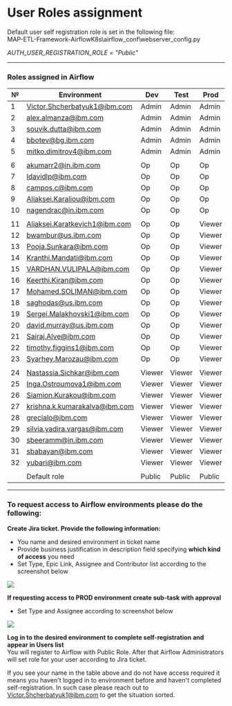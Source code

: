 # User Roles assignment

Default user self registration role is set in the following file:\
MAP-ETL-Framework-AirflowK8s\airflow_conf\webserver_config.py

_AUTH_USER_REGISTRATION_ROLE_ = _"Public"_

---
### Roles assigned in Airflow
| № | Environment |	Dev | Test | Prod |
| --- | --- | --- | --- | --- |
| 1 | Victor.Shcherbatyuk1@ibm.com | Admin | Admin | Admin |
| 2 | alex.almanza@ibm.com | Admin | Admin | Admin |
| 3 | souvik.dutta@ibm.com | Admin | Admin | Admin |
| 4 | bbotev@bg.ibm.com | Admin | Admin | Admin |
| 5 | mitko.dimitrov4@ibm.com | Admin | Admin | Admin |
| | | | | |
| 6 | akumarr2@in.ibm.com | Op | Op | Op |
| 7 | ldavidlp@ibm.com | Op | Op | Op |
| 8 | campos.c@ibm.com | Op | Op | Op |
| 9 | Aliaksei.Karaliou@ibm.com | Op | Op | Op |
| 10 | nagendrac@in.ibm.com | Op | Op | Op |
| | | | | |
| 11 | Aliaksei.Karatkevich1@ibm.com | Op | Op | Viewer |
| 12 | bwambur@us.ibm.com | Op | Op | Viewer |
| 13 | Pooja.Sunkara@ibm.com | Op | Op | Viewer |
| 14 | Kranthi.Mandati@ibm.com | Op | Op | Viewer |
| 15 | VARDHAN.VULIPALA@ibm.com | Op | Op | Viewer |
| 16 | Keerthi.Kiran@ibm.com | Op | Op | Viewer |
| 17 | Mohamed.SOLIMAN@ibm.com | Op | Op | Viewer |
| 18 | saghodas@us.ibm.com | Op | Op | Viewer |
| 19 | Sergei.Malakhovski1@ibm.com | Op | Op | Viewer |
| 20 | david.murray@us.ibm.com | Op | Op | Viewer |
| 21 | Sairaj.Alve@ibm.com | Op | Op | Viewer |
| 22 | timothy.figgins1@ibm.com | Op | Op | Viewer |
| 23 | Syarhey.Marozau@ibm.com | Op | Op | Viewer |
| | | | | |
| 24 | Nastassia.Sichkar@ibm.com | Viewer | Viewer | Viewer |
| 25 | Inga.Ostroumova1@ibm.com | Viewer | Viewer | Viewer |
| 26 | Siamion.Kurakou@ibm.com | Viewer | Viewer | Viewer |
| 27 | krishna.k.kumarakalva@ibm.com | Viewer | Viewer | Viewer |
| 28 | grecialo@ibm.com | Viewer | Viewer | Viewer |
| 29 | silvia.yadira.vargas@ibm.com | Viewer | Viewer | Viewer |
| 30 | sbeeramm@in.ibm.com | Viewer | Viewer | Viewer |
| 31 | sbabayan@ibm.com | Viewer | Viewer | Viewer |
| 32 | yubari@ibm.com | Viewer | Viewer | Viewer |
| | | | | |
| | Default role | Public | Public | Public |

---
### To request access to Airflow environments please do the following:

**Create Jira ticket. Provide the following information:**
- You name and desired environment in ticket name
- Provide business justification in description field specifying **which kind of access** you need
- Set Type, Epic Link, Assignee and Contributor list according to the screenshot below

<img src="https://github.ibm.com/CIO-MAP/MAP-ETL-Framework-AirflowK8s/blob/master/docs/pics/3_1.jpg">

**If requesting access to PROD environment create sub-task with approval**
- Set Type and Assignee according to screenshot below

<img src="https://github.ibm.com/CIO-MAP/MAP-ETL-Framework-AirflowK8s/blob/master/docs/pics/3_2.jpg">

**Log in to the desired environment to complete self-registration and appear in Users list**\
You will register to Airflow with Public Role. After that Airflow Administrators will set role for your user according to Jira ticket.

If you see your name in the table above and do not have access required it means you haven't logged in to environment before and haven't completed self-registration. In such case please reach out to Victor.Shcherbatyuk1@ibm.com to get the situation sorted.
